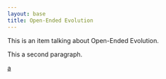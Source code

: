 ```yaml
---
layout: base
title: Open-Ended Evolution
---
```


This is an item talking about Open-Ended Evolution.

This a second paragraph.

<a href="/publications#GodinDubois2020a">a</a>
